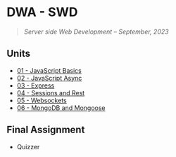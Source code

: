 # DWA - SWD

> _Server side Web Development – September, 2023_

## Units

- [01 - JavaScript Basics](unit01%20-%20JavaScript%20Basics/README.md)
- [02 - JavaScript Async](unit02%20-%20JavaScript%20Async/README.md)
- [03 - Express](unit03%20-%20Express/README.md)
- [04 - Sessions and Rest](unit04%20-%20Sessions%20and%20Rest/README.md)
- [05 - Websockets](unit05%20-%20Websockets/README.md)
- [06 - MongoDB and Mongoose](unit06%20-%20MongoDB%20and%20Mongoose/README.md)

## Final Assignment

- Quizzer
<!-- - [Quizzer](quizzer) -->
